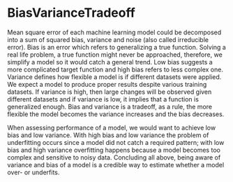 # BiasVarianceTradeoff
<p>Mean square error of each machine learning model could be decomposed
into a sum of squared bias, variance and noise (also called irreducible error).
Bias is an error which refers to generalizing a true function. Solving a real life
problem, a true function might never be approached, therefore, we simplify a
model so it would catch a general trend. Low bias suggests a more complicated
target function and high bias refers to less complex one. Variance defines how
flexible a model is if different datasets were applied. We expect a model to
produce proper results despite various training datasets. If variance is high, then
large changes will be observed given different datasets and if variance is low, it
implies that a function is generalized enough. Bias and variance is a tradeoff, as
a rule, the more flexible the model becomes the variance increases and the bias
decreases.</p>
<p>When assessing performance of a model, we would want to achieve low
bias and low variance. With high bias and low variance the problem of
underfitting occurs since a model did not catch a required pattern; with low bias
and high variance overfitting happens because a model becomes too complex
and sensitive to noisy data. Concluding all above, being aware of variance and
bias of a model is a credible way to estimate whether a model over- or underfits.</p>

